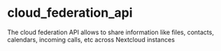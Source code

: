 # cloud_federation_api
The cloud federation API allows to share information like files, contacts, calendars, incoming calls, etc across Nextcloud instances
